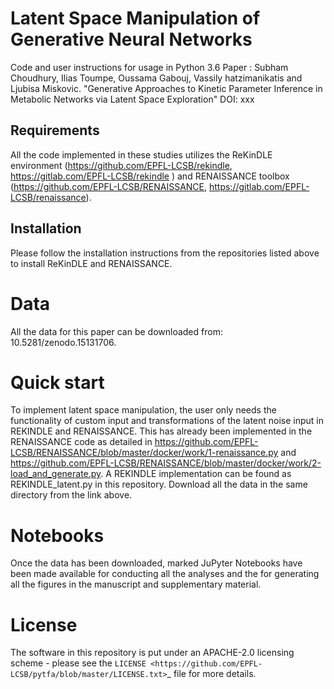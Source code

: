 Latent Space Manipulation of Generative Neural Networks
=====


Code and user instructions for usage in Python 3.6
Paper : Subham Choudhury, Ilias Toumpe, Oussama Gabouj, Vassily hatzimanikatis and Ljubisa Miskovic. "Generative Approaches to Kinetic Parameter Inference in Metabolic Networks via Latent Space Exploration"
DOI: xxx

Requirements
------------
All the code implemented in these studies utilizes the ReKinDLE environment (https://github.com/EPFL-LCSB/rekindle, https://gitlab.com/EPFL-LCSB/rekindle ) and RENAISSANCE toolbox (https://github.com/EPFL-LCSB/RENAISSANCE, https://gitlab.com/EPFL-LCSB/renaissance). 

Installation
-----------------------
Please follow the installation instructions from the repositories listed above to install ReKinDLE and RENAISSANCE. 


Data
=====
All the data for this paper can be downloaded from: 10.5281/zenodo.15131706.

Quick start
===========

To implement latent space manipulation, the user only needs the functionality of custom input and transformations of the latent noise input in REKINDLE and RENAISSANCE. This has already been implemented in the RENAISSANCE code as detailed in
https://github.com/EPFL-LCSB/RENAISSANCE/blob/master/docker/work/1-renaissance.py and https://github.com/EPFL-LCSB/RENAISSANCE/blob/master/docker/work/2-load_and_generate.py.  A REKINDLE implementation can be found as REKINDLE_latent.py in this repository. Download all the data in the same directory from the link above.

Notebooks
=============

Once the data has been downloaded, marked JuPyter Notebooks have been made available for conducting all the analyses and the for generating all the figures in the manuscript and supplementary material.   
   
License
========

The software in this repository is put under an APACHE-2.0 licensing scheme - please see the `LICENSE <https://github.com/EPFL-LCSB/pytfa/blob/master/LICENSE.txt>`_ file for more details.



